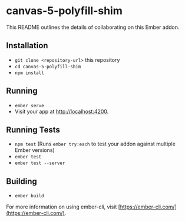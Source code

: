 # canvas-5-polyfill-shim

This README outlines the details of collaborating on this Ember addon.

## Installation

* `git clone <repository-url>` this repository
* `cd canvas-5-polyfill-shim`
* `npm install`

## Running

* `ember serve`
* Visit your app at [http://localhost:4200](http://localhost:4200).

## Running Tests

* `npm test` (Runs `ember try:each` to test your addon against multiple Ember versions)
* `ember test`
* `ember test --server`

## Building

* `ember build`

For more information on using ember-cli, visit [https://ember-cli.com/](https://ember-cli.com/).
